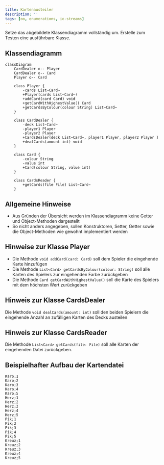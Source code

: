```yaml
---
title: Kartenausteiler
description: ''
tags: [oo, enumerations, io-streams]
---
```


Setze das abgebildete Klassendiagramm vollständig um. Erstelle zum Testen eine
ausführbare Klasse.

## Klassendiagramm

```mermaid
classDiagram
    CardDealer o-- Player
    CardDealer o-- Card
    Player o-- Card

    class Player {
        -cards List~Card~
        +Player(cards List~Card~)
        +addCard(card Card) void
        +getCardWithHighestValue() Card
        +getCardsByColour(colour String) List~Card~
    }

    class CardDealer {
        -deck List~Card~
        -player1 Player
        -player2 Player
        +CardsDealer(deck List~Card~, player1 Player, player2 Player )
        +dealCards(amount int) void
    }

    class Card {
        -colour String
        -value int
        +Card(colour String, value int)
    }

    class CardsReader {
        +getCards(file File) List~Card~
    }
```

## Allgemeine Hinweise

- Aus Gründen der Übersicht werden im Klassendiagramm keine Getter und
  Object-Methoden dargestellt
- So nicht anders angegeben, sollen Konstruktoren, Setter, Getter sowie die
  Object-Methoden wie gewohnt implementiert werden

## Hinweise zur Klasse Player

- Die Methode `void addCard(card: Card)` soll dem Spieler die eingehende Karte
  hinzufügen
- Die Methode `List<Card> getCardsByColour(colour: String)` soll alle Karten des
  Spielers zur eingehenden Farbe zurückgeben
- Die Methode `Card getCardWithHighestValue()` soll die Karte des Spielers mit
  dem höchsten Wert zurückgeben

## Hinweis zur Klasse CardsDealer

Die Methode `void dealCards(amount: int)` soll den beiden Spielern die
eingehende Anzahl an zufälligen Karten des Decks austeilen

## Hinweis zur Klasse CardsReader

Die Methode `List<Card> getCards(file: File)` soll alle Karten der eingehenden
Datei zurückgeben.

## Beispielhafter Aufbau der Kartendatei

```
Karo;1
Karo;2
Karo;3
Karo;4
Karo;5
Herz;1
Herz;2
Herz;3
Herz;4
Herz;5
Pik;1
Pik;2
Pik;3
Pik;4
Pik;5
Kreuz;1
Kreuz;2
Kreuz;3
Kreuz;4
Kreuz;5
```
